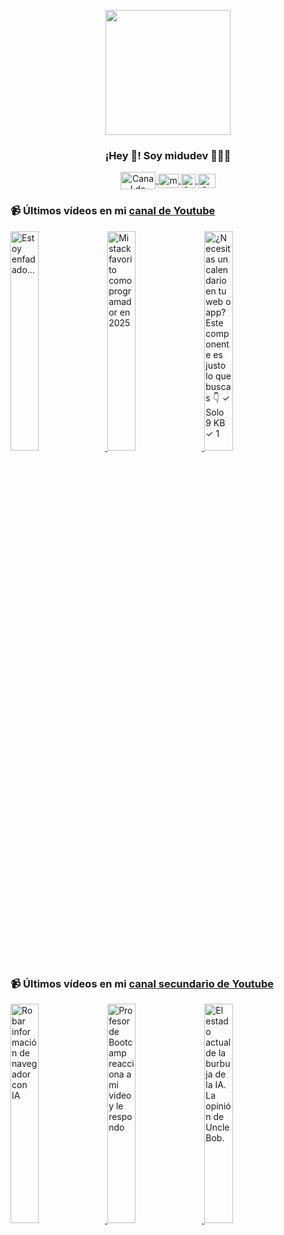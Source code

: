 <p align="center" width="300">
   <img align="center" width="200" src="https://user-images.githubusercontent.com/1561955/106762302-fda9de00-6635-11eb-99be-3ef744e60c0e.png" />
   <h3 align="center">¡Hey 👋! Soy midudev 👨🏻‍💻</h3>
</p>

<p align="center">
   <a href="https://twitch.tv/midudev" target="blank">
    <img align="center" src="https://upload.wikimedia.org/wikipedia/commons/c/ce/Twitch_logo_2019.svg" alt="Canal de Twitch de midudev" height="28px" width="56px" />
  </a>
  <span style="width: 8px;"> </span>
   <a href="https://youtube.com/midudev" target="blank">
    <img align="center" src="https://upload.wikimedia.org/wikipedia/commons/0/09/YouTube_full-color_icon_%282017%29.svg" alt="midudev" height="23px" width="33px" />
  </a>
  <span style="width: 8px;"> </span>
  <a href="https://instagram.com/midu.dev" target="blank">
    <img align="center" src="https://upload.wikimedia.org/wikipedia/commons/e/e7/Instagram_logo_2016.svg" alt="Canal de Instagram de midu.dev" height="23px" width="23px" />
  </a>
  <span style="width: 8px;"> </span>
  <a href="https://twitter.com/midudev" target="blank">
    <img align="center" src="https://upload.wikimedia.org/wikipedia/commons/thumb/6/6f/Logo_of_Twitter.svg/2491px-Logo_of_Twitter.svg.png" alt="Canal de Twitter de midudev" height="23px" width="28px" />
  </a>
</p>

### 📹 Últimos vídeos en mi [canal de Youtube](https://youtube.com/midudev?sub_confirmation=1)

<a href='https://youtu.be/pQ4wDsuIBd0' target='_blank'>
  <img width='30%' src='https://img.youtube.com/vi/pQ4wDsuIBd0/mqdefault.jpg' alt='Estoy enfadado...' />
</a>
<a href='https://youtu.be/4Glh9Y6CjOA' target='_blank'>
  <img width='30%' src='https://img.youtube.com/vi/4Glh9Y6CjOA/mqdefault.jpg' alt='Mi stack favorito como programador en 2025' />
</a>
<a href='https://youtu.be/47M1UnYpMaY' target='_blank'>
  <img width='30%' src='https://img.youtube.com/vi/47M1UnYpMaY/mqdefault.jpg' alt='¿Necesitas un calendario en tu web o app? Este componente es justo lo que buscas 👇  ✓ Solo 9 KB ✓ 1' />
</a>

### 📹 Últimos vídeos en mi [canal secundario de Youtube](https://youtube.com/midulive?sub_confirmation=1)

<a href='https://youtu.be/_GW05_yDT6Y' target='_blank'>
  <img width='30%' src='https://img.youtube.com/vi/_GW05_yDT6Y/mqdefault.jpg' alt='Robar información de navegador con IA' />
</a>
<a href='https://youtu.be/hvnvdQdW7zM' target='_blank'>
  <img width='30%' src='https://img.youtube.com/vi/hvnvdQdW7zM/mqdefault.jpg' alt='Profesor de Bootcamp reacciona a mi video y le respondo' />
</a>
<a href='https://youtu.be/2Rxl5G-vbMU' target='_blank'>
  <img width='30%' src='https://img.youtube.com/vi/2Rxl5G-vbMU/mqdefault.jpg' alt='El estado actual de la burbuja de la IA. La opinión de Uncle Bob.' />
</a>